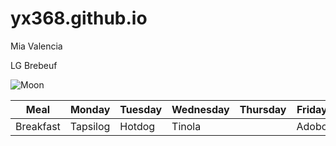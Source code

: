 # yx368.github.io
Mia Valencia

LG Brebeuf

![Moon](https://i.pinimg.com/736x/01/6e/fe/016efed4f256a8e0f3b747556a8abf96--darkness-falls-colour-black.jpg)

| Meal| Monday | Tuesday | Wednesday | Thursday | Friday |
|-----|--------|---------|-----------|----------|--------|
|Breakfast| Tapsilog | Hotdog | Tinola | |Adobo|
